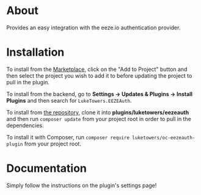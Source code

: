 # About

Provides an easy integration with the eeze.io authentication provider.

# Installation

To install from the [Marketplace](https://octobercms.com/plugin/luketowers-eezeauth), click on the "Add to Project" button and then select the project you wish to add it to before updating the project to pull in the plugin.

To install from the backend, go to **Settings -> Updates & Plugins -> Install Plugins** and then search for `LukeTowers.EEZEAuth`.

To install from [the repository](https://github.com/luketowers/oc-eezeauth-plugin), clone it into **plugins/luketowers/eezeauth** and then run `composer update` from your project root in order to pull in the dependencies.

To install it with Composer, run `composer require luketowers/oc-eezeauth-plugin` from your project root.

# Documentation

Simply follow the instructions on the plugin's settings page!